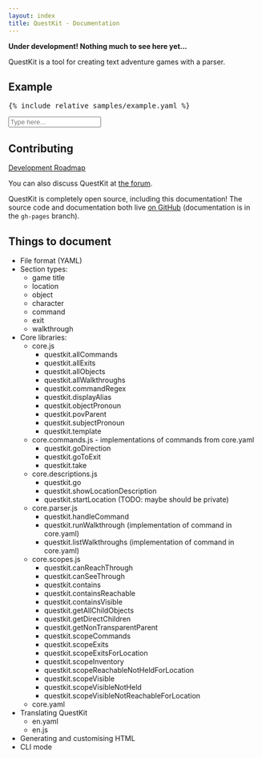 ```yaml
---
layout: index
title: QuestKit - Documentation
---
```


**Under development! Nothing much to see here yet...**

QuestKit is a tool for creating text adventure games with a parser.

Example
-------

<div class="row">
	<div class="col-md-6">
<pre>
{% include_relative samples/example.yaml %}
</pre>
	</div>
	<div class="col-md-6">
		<div id="sample-output" style="max-height: 270px"></div>
		<div class="form-group">
		  <input id="sample-input" class="form-control" placeholder="Type here..." />
		</div>
	</div>
</div>

<script src="samples/story.js"></script>
<script>
	$(function(){
		$("#sample-output").questkit({input:"#sample-input", scroll:"element"});
	});
</script>

Contributing
------------

[Development Roadmap](roadmap.html)

You can also discuss QuestKit at [the forum](http://forum.textadventures.co.uk/viewforum.php?f=15).

QuestKit is completely open source, including this documentation! The source code and documentation both live [on GitHub](https://github.com/textadventures/questkit) (documentation is in the `gh-pages` branch).

Things to document
------------------

- File format (YAML)
- Section types:
	- game title
	- location
	- object
	- character
	- command
	- exit
	- walkthrough
- Core libraries:
	- core.js
		- questkit.allCommands
		- questkit.allExits
		- questkit.allObjects
		- questkit.allWalkthroughs
		- questkit.commandRegex
		- questkit.displayAlias
		- questkit.objectPronoun
		- questkit.povParent
		- questkit.subjectPronoun
		- questkit.template
	- core.commands.js - implementations of commands from core.yaml
		- questkit.goDirection
		- questkit.goToExit
		- questkit.take
	- core.descriptions.js
		- questkit.go
		- questkit.showLocationDescription
		- questkit.startLocation (TODO: maybe should be private)
	- core.parser.js
		- questkit.handleCommand
		- questkit.runWalkthrough (implementation of command in core.yaml)
		- questkit.listWalkthroughs (implementation of command in core.yaml)
	- core.scopes.js
		- questkit.canReachThrough
		- questkit.canSeeThrough
		- questkit.contains
		- questkit.containsReachable
		- questkit.containsVisible
		- questkit.getAllChildObjects
		- questkit.getDirectChildren
		- questkit.getNonTransparentParent
		- questkit.scopeCommands
		- questkit.scopeExits
		- questkit.scopeExitsForLocation
		- questkit.scopeInventory
		- questkit.scopeReachableNotHeldForLocation
		- questkit.scopeVisible
		- questkit.scopeVisibleNotHeld
		- questkit.scopeVisibleNotReachableForLocation
	- core.yaml
- Translating QuestKit
	- en.yaml
	- en.js
- Generating and customising HTML
- CLI mode